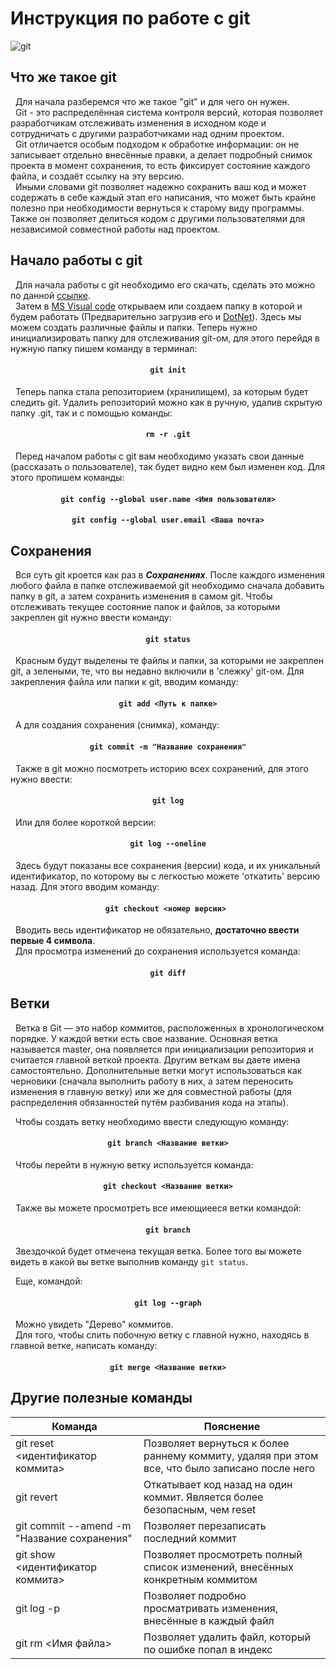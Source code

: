 # **Инструкция по работе с git**
![git](https://codereviewvideos.com/blog/wp-content/uploads/2015/06/git-goodness.gif)
## Что же такое git

&nbsp; Для начала разберемся что же такое "git" и для чего он нужен. <br>
&nbsp; Git -  это распределённая система контроля версий, которая позволяет разработчикам отслеживать изменения в исходном коде и сотрудничать с другими разработчиками над одним проектом. <br>
&nbsp; Git отличается особым подходом к обработке информации: он не записывает отдельно внесённые правки, а делает подробный снимок проекта в момент сохранения, то есть фиксирует состояние каждого файла, и создаёт ссылку на эту версию. <br>
&nbsp; Иными словами git позволяет надежно сохранить ваш код и может содержать в себе каждый этап его написания, что может быть крайне полезно при необходимости вернуться к старому виду программы. Также он позволяет делиться кодом с другими пользователями для независимой совместной работы над проектом.<br>

## Начало работы с git

&nbsp;  Для начала работы с git необходимо его скачать, сделать это можно по данной [ссылке](<https://git-scm.com/downloads> "Последняя версия git. Официальный сайт"). <br>
&nbsp;  Затем в [MS Visual code](<https://code.visualstudio.com/> "Сайт для загрузки") открываем или создаем папку в которой и будем работать (Предварительно загрузив его и [DotNet](<https://dotnet.microsoft.com/en-us/download> "Сайт для загрузки")). Здесь мы можем создать различные файлы и папки. Теперь нужно инициализировать папку для отслеживания git-ом, для этого перейдя в нужную папку пишем команду в терминал: <br> 
#### <p style="text-align: center;"> ``` git init ``` </p>
&nbsp; Теперь папка стала репозиторием (хранилищем), за которым будет следить git.
Удалить репозиторий можно как в ручную, удалив скрытую папку .git, так и с помощью команды:
#### <p style="text-align: center;"> ``` rm -r .git ``` </p>
&nbsp;  Перед началом работы с git вам необходимо указать свои данные (рассказать о пользователе), так будет видно кем был изменен код. Для этого пропишем команды:
#### <p style="text-align: center;"> ``` git config --global user.name <Имя пользователя> ``` </p>
#### <p style="text-align: center;"> ``` git config --global user.email <Ваша почта> ``` </p>

## Сохранения

&nbsp;  Вся суть git кроется как раз в ***Сохранениях***. После каждого изменения любого файла в папке отслеживаемой git необходимо сначала добавить папку в git, а затем сохранить изменения в самом git. Чтобы отслеживать текущее состояние папок и файлов, за которыми закреплен git нужно ввести команду:
#### <p style="text-align: center;"> ``` git status ``` </p>
&nbsp;  Красным будут выделены те файлы и папки, за которыми не закреплен git, а зелеными, те, что вы недавно включили в 'слежку' git-ом.
Для закрепления файла или папки к git, вводим команду:
#### <p style="text-align: center;"> ``` git add <Путь к папке> ``` </p>
&nbsp;  А для создания сохранения (снимка), команду:
#### <p style="text-align: center;"> ``` git commit -m "Название сохранения" ``` </p>
&nbsp;  Также в git можно посмотреть историю всех сохранений, для этого нужно ввести:
#### <p style="text-align: center;"> ``` git log ``` </p>
&nbsp;  Или для более короткой версии:
#### <p style="text-align: center;"> ``` git log --oneline ``` </p>
&nbsp;  Здесь будут показаны все сохранения (версии) кода, и их уникальный идентификатор, по которому вы с легкостью можете 'откатить' версию назад. Для этого вводим команду:
#### <p style="text-align: center;"> ``` git checkout <номер версии>  ``` </p>
&nbsp;  Вводить весь идентификатор не обязательно, **достаточно ввести первые 4 символа**. <br>
&nbsp;  Для просмотра изменений до сохранения используется команда:
#### <p style="text-align: center;"> ``` git diff ``` </p>

## Ветки

&nbsp; Ветка в Git — это набор коммитов, расположенных в хронологическом порядке. У каждой ветки есть свое название. Основная ветка называется master, она появляется при инициализации репозитория и считается главной веткой проекта. Другим веткам вы даете имена самостоятельно. Дополнительные ветки могут использоваться как черновики (сначала выполнить работу в них, а затем переносить изменения в главную ветку) или же для совместной работы (для распределения обязанностей путём разбивания кода на этапы). <br>

&nbsp; Чтобы создать ветку необходимо ввести следующую команду:
#### <p style="text-align: center;"> ``` git branch <Название ветки> ``` </p>

&nbsp; Чтобы перейти в нужную ветку используется команда:
#### <p style="text-align: center;"> ``` git checkout <Название ветки> ``` </p>
&nbsp; Также вы можете просмотреть все имеющиееся ветки командой:
#### <p style="text-align: center;"> ``` git branch ``` </p>
&nbsp; Звездочкой будет отмечена текущая ветка. Более того вы можете видеть в какой вы ветке выполнив команду ```git status```. <br>

&nbsp; Еще, командой:
#### <p style="text-align: center;"> ``` git log --graph ``` </p>
&nbsp; Можно увидеть "Дерево" коммитов. <br>
&nbsp; Для того, чтобы слить побочную ветку с главной нужно, находясь в главной ветке, написать команду:
#### <p style="text-align: center;"> ``` git merge <Название ветки> ``` </p>

## Другие полезные команды

| Команда | Пояснение |
| ------ | --------- |
|git reset <идентификатор коммита>|Позволяет вернуться к более раннему коммиту, удаляя при этом все, что было записано после него|
|git revert|Откатывает код назад на один коммит. Является более безопасным, чем reset|
|git commit --amend -m "Название сохранения"|Позволяет перезаписать последний коммит|
|git show <идентификатор коммита>|Позволяет просмотреть полный список изменений, внесённых конкретным коммитом|
|git log -p|Позволяет подробно просматривать изменения, внесённые в каждый файл|
|git rm <Имя файла>|Позволяет удалить файл, который по ошибке попал в индекс|
